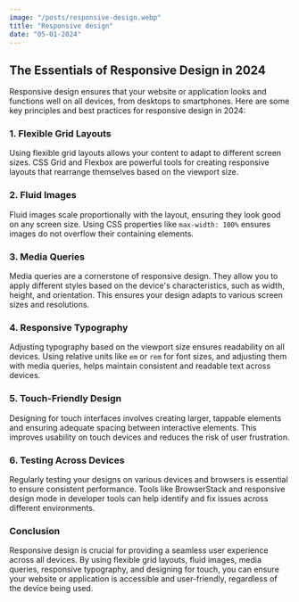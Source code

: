```yaml
---
image: "/posts/responsive-design.webp"
title: "Responsive design"
date: "05-01-2024"
---
```


## The Essentials of Responsive Design in 2024

Responsive design ensures that your website or application looks and functions well on all devices, from desktops to smartphones. Here are some key principles and best practices for responsive design in 2024:

### 1. **Flexible Grid Layouts**

Using flexible grid layouts allows your content to adapt to different screen sizes. CSS Grid and Flexbox are powerful tools for creating responsive layouts that rearrange themselves based on the viewport size.

### 2. **Fluid Images**

Fluid images scale proportionally with the layout, ensuring they look good on any screen size. Using CSS properties like `max-width: 100%` ensures images do not overflow their containing elements.

### 3. **Media Queries**

Media queries are a cornerstone of responsive design. They allow you to apply different styles based on the device's characteristics, such as width, height, and orientation. This ensures your design adapts to various screen sizes and resolutions.

### 4. **Responsive Typography**

Adjusting typography based on the viewport size ensures readability on all devices. Using relative units like `em` or `rem` for font sizes, and adjusting them with media queries, helps maintain consistent and readable text across devices.

### 5. **Touch-Friendly Design**

Designing for touch interfaces involves creating larger, tappable elements and ensuring adequate spacing between interactive elements. This improves usability on touch devices and reduces the risk of user frustration.

### 6. **Testing Across Devices**

Regularly testing your designs on various devices and browsers is essential to ensure consistent performance. Tools like BrowserStack and responsive design mode in developer tools can help identify and fix issues across different environments.

### Conclusion

Responsive design is crucial for providing a seamless user experience across all devices. By using flexible grid layouts, fluid images, media queries, responsive typography, and designing for touch, you can ensure your website or application is accessible and user-friendly, regardless of the device being used.
